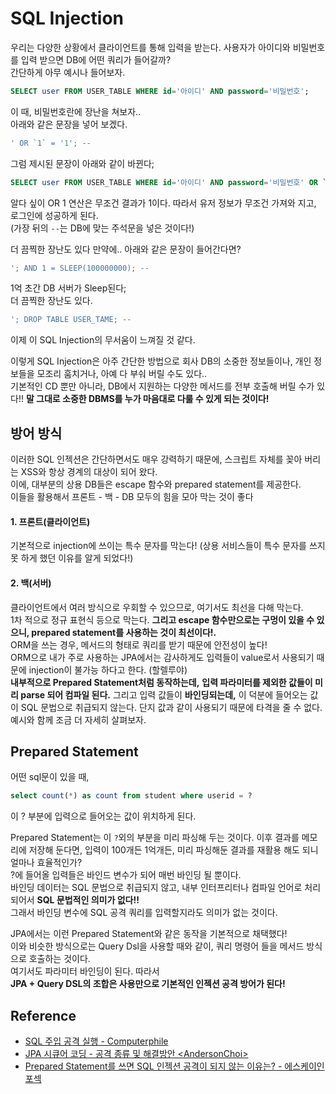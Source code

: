 # SQL Injection
우리는 다양한 상황에서 클라이언트를 통해 입력을 받는다. 
사용자가 아이디와 비밀번호를 입력 받으면 DB에 어떤 쿼리가 들어갈까? <br>
간단하게 아무 예시나 들어보자.
```sql
SELECT user FROM USER_TABLE WHERE id='아이디' AND password='비밀번호';
```
이 때, 비밀번호란에 장난을 쳐보자.. <br>
아래와 같은 문장을 넣어 보겠다.
```sql
' OR `1` = '1'; --
```
그럼 제시된 문장이 아래와 같이 바뀐다;
```sql
SELECT user FROM USER_TABLE WHERE id='아이디' AND password='비밀번호' OR `1` = '1'; --';
```
알다 싶이 OR 1 연산은 무조건 결과가 1이다. 따라서 유저 정보가 무조건 가져와 지고, 로그인에 성공하게 된다. <br>
(가장 뒤의 `--`는 DB에 맞는 주석문을 넣은 것이다!) <br>

더 끔찍한 장난도 있다 만약에.. 아래와 같은 문장이 들어간다면?
```sql
'; AND 1 = SLEEP(100000000); --
```
1억 초간 DB 서버가 Sleep된다; <br>
더 끔찍한 장난도 있다.
```sql
'; DROP TABLE USER_TAME; --
```
이제 이 SQL Injection의 무서움이 느껴질 것 같다. <br>

이렇게 SQL Injection은 아주 간단한 방법으로 회사 DB의 소중한 정보들이나, 개인 정보들을 모조리 훔치거나, 아예 다 부숴 버릴 수도 있다.. <br>
기본적인 CD 뿐만 아니라, DB에서 지원하는 다양한 메서드를 전부 호출해 버릴 수가 있다!!
**말 그대로 소중한 DBMS를 누가 마음대로 다룰 수 있게 되는 것이다!** <br>


## 방어 방식
이러한 SQL 인젝션은 간단하면서도 매우 강력하기 때문에, 스크립트 자체를 꽂아 버리는 XSS와 항상 경계의 대상이 되어 왔다. <br>
이에, 대부분의 상용 DB들은 escape 함수와 prepared statement를 제공한다. <br>
이들을 활용해서 프론트 - 백 - DB 모두의 힘을 모아 막는 것이 좋다
#### 1. **프론트(클라이언트)** 
기본적으로 injection에 쓰이는 특수 문자를 막는다! (상용 서비스들이 특수 문자를 쓰지 못 하게 했던 이유를 알게 되었다!)
#### 2. 백(서버) 
클라이언트에서 여러 방식으로 우회할 수 있으므로, 여기서도 최선을 다해 막는다. <br> 
1차 적으로 정규 표현식 등으로 막는다. **그리고 escape 함수만으로는 구멍이 있을 수 있으니, prepared statement를 사용하는 것이 최선이다!.** <br>
ORM을 쓰는 경우, 메서드의 형태로 쿼리를 받기 때문에 안전성이 높다! <br> 
ORM으로 내가 주로 사용하는 JPA에서는 감사하게도 입력들이 value로서 사용되기 때문에 injection이 불가능 하다고 한다. (할렐루야) <br>
**내부적으로 Prepared Statement처럼 동작하는데,** 
**입력 파라미터를 제외한 값들이 미리 parse 되어 컴파일 된다.** 그리고 입력 값들이 **바인딩되는데,** 이 덕분에 들어오는 값이 SQL 문법으로 취급되지 않는다. 단지 값과 같이 사용되기 때문에 타격을 줄 수 없다. <br>
예시와 함께 조금 더 자세히 살펴보자. 

## Prepared Statement
어떤 sql문이 있을 때, 
```sql
select count(*) as count from student where userid = ?
```
이 ? 부분에 입력으로 들어오는 값이 위치하게 된다. <br>

Prepared Statement는 이 `?`외의 부분을 미리 파싱해 두는 것이다. 이후 결과를 메모리에 저장해 둔다면, 입력이 100개든 1억개든, 미리 파싱해둔 결과를 재활용 해도 되니 얼마나 효율적인가? <br>
?에 들어올 입력들은 바인드 변수가 되어 매번 바인딩 될 뿐이다. <br>
바인딩 데이터는 SQL 문법으로 취급되지 않고, 내부 인터프리터나 컴파일 언어로 처리되어서 **SQL 문법적인 의미가 없다!!** <br>
그래서 바인딩 변수에 SQL 공격 쿼리를 입력할지라도 의미가 없는 것이다. <br>

JPA에서는 이런 Prepared Statement와 같은 동작을 기본적으로 채택했다! <br>
이와 비슷한 방식으로는 Query Dsl을 사용할 때와 같이, 쿼리 명령어 들을 메서드 방식으로 호출하는 것이다.  <br>
여기서도 파라미터 바인딩이 된다. 따라서 <br>
**JPA + Query DSL의 조합은 사용만으로 기본적인 인젝션 공격 방어가 된다!**

## Reference
- [SQL 주입 공격 실행 - Computerphile](https://www.youtube.com/watch?v=ciNHn38EyRc)
- [JPA 시큐어 코딩 - 공격 종류 및 해결방안 \<AndersonChoi>](https://blog.voidmainvoid.net/173)
- [Prepared Statement를 쓰면 SQL 인젝션 공격이 되지 않는 이유는? - 에스케이인포섹](https://blog.naver.com/skinfosec2000/220482240245)
